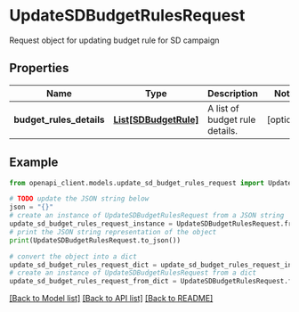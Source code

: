 # UpdateSDBudgetRulesRequest

Request object for updating budget rule for SD campaign

## Properties

Name | Type | Description | Notes
------------ | ------------- | ------------- | -------------
**budget_rules_details** | [**List[SDBudgetRule]**](SDBudgetRule.md) | A list of budget rule details. | [optional] 

## Example

```python
from openapi_client.models.update_sd_budget_rules_request import UpdateSDBudgetRulesRequest

# TODO update the JSON string below
json = "{}"
# create an instance of UpdateSDBudgetRulesRequest from a JSON string
update_sd_budget_rules_request_instance = UpdateSDBudgetRulesRequest.from_json(json)
# print the JSON string representation of the object
print(UpdateSDBudgetRulesRequest.to_json())

# convert the object into a dict
update_sd_budget_rules_request_dict = update_sd_budget_rules_request_instance.to_dict()
# create an instance of UpdateSDBudgetRulesRequest from a dict
update_sd_budget_rules_request_from_dict = UpdateSDBudgetRulesRequest.from_dict(update_sd_budget_rules_request_dict)
```
[[Back to Model list]](../README.md#documentation-for-models) [[Back to API list]](../README.md#documentation-for-api-endpoints) [[Back to README]](../README.md)


